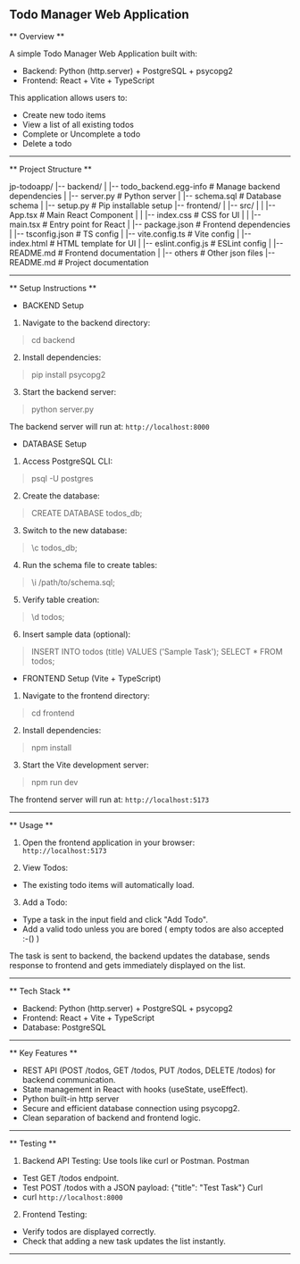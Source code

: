## Todo Manager Web Application ##

** Overview **

A simple Todo Manager Web Application built with:
- Backend: Python (http.server) + PostgreSQL + psycopg2  
- Frontend: React + Vite + TypeScript

This application allows users to:
- Create new todo items
- View a list of all existing todos
- Complete or Uncomplete a todo
- Delete a todo

---------------------------------------------------------------------

** Project Structure **

jp-todoapp/
|-- backend/
|   |-- todo_backend.egg-info  # Manage backend dependencies
|   |-- server.py              # Python server
|   |-- schema.sql             # Database schema
|   |-- setup.py               # Pip installable setup
|-- frontend/
|   |-- src/
|   |   |-- App.tsx            # Main React Component
|   |   |-- index.css          # CSS for UI
|   |   |-- main.tsx           # Entry point for React
|   |-- package.json           # Frontend dependencies
|   |-- tsconfig.json          # TS config
|   |-- vite.config.ts         # Vite config
|   |-- index.html             # HTML template for UI
|   |-- eslint.config.js       # ESLint config
|   |-- README.md              # Frontend documentation
|   |-- others                 # Other json files
|-- README.md                  # Project documentation

---------------------------------------------------------------------

** Setup Instructions **

- BACKEND Setup

 1. Navigate to the backend directory:

  > cd backend

 2. Install dependencies:

  > pip install psycopg2

 3. Start the backend server:

  > python server.py

 The backend server will run at: `http://localhost:8000`

- DATABASE Setup

 1. Access PostgreSQL CLI:

  > psql -U postgres

 2. Create the database:

  > CREATE DATABASE todos_db;

 3. Switch to the new database:

  > \c todos_db;

 4. Run the schema file to create tables:

  > \i /path/to/schema.sql;

 5. Verify table creation:

  > \d todos;

 6. Insert sample data (optional):

  > INSERT INTO todos (title) VALUES ('Sample Task');
    SELECT * FROM todos;

- FRONTEND Setup (Vite + TypeScript)

 1. Navigate to the frontend directory:

  > cd frontend

 2. Install dependencies:

  > npm install

 3. Start the Vite development server:

  > npm run dev

  The frontend server will run at: `http://localhost:5173`

---------------------------------------------------------------------

** Usage **

1. Open the frontend application in your browser:  
`http://localhost:5173`

2. View Todos:
 - The existing todo items will automatically load.

3. Add a Todo:
 - Type a task in the input field and click "Add Todo".
 - Add a valid todo unless you are bored ( empty todos are also accepted :-() )  

  The task is sent to backend, the backend updates the database, sends response to frontend and gets immediately displayed on the list.

---------------------------------------------------------------------

** Tech Stack **

- Backend: Python (http.server) + PostgreSQL + psycopg2
- Frontend: React + Vite + TypeScript
- Database: PostgreSQL

---------------------------------------------------------------------

** Key Features **

- REST API (POST /todos, GET /todos, PUT /todos, DELETE /todos) for backend communication.
- State management in React with hooks (useState, useEffect).
- Python built-in http server
- Secure and efficient database connection using psycopg2.
- Clean separation of backend and frontend logic.

---------------------------------------------------------------------

** Testing **

1. Backend API Testing: Use tools like curl or Postman.
 Postman
 - Test GET /todos endpoint.
 - Test POST /todos with a JSON payload:
    {"title": "Test Task"}
 Curl
 - curl `http://localhost:8000`

2. Frontend Testing:
 - Verify todos are displayed correctly.
 - Check that adding a new task updates the list instantly.

---------------------------------------------------------------------
